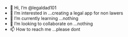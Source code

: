 - 👋 Hi, I’m @legaldad101
- 👀 I’m interested in ...creating a legal app for non lawers 
- 🌱 I’m currently learning ...nothing
- 💞️ I’m looking to collaborate on ...nothing
- 📫 How to reach me ...please dont

<!---
legaldad101/legaldad101 is a ✨ special ✨ repository because its `README.md` (this file) appears on your GitHub profile.
You can click the Preview link to take a look at your changes.
--->
